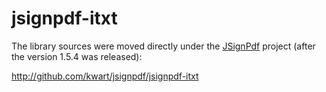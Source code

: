 # jsignpdf-itxt

The library sources were moved directly under the [JSignPdf](http://github.com/kwart/jsignpdf) project (after the version 1.5.4 was released):

http://github.com/kwart/jsignpdf/jsignpdf-itxt
